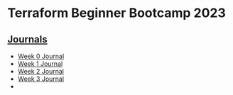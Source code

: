 # Terraform Beginner Bootcamp 2023

## [Journals](/Journal)
- [Week 0 Journal](Week0.md)
- [Week 1 Journal](Week1.md)
- [Week 2 Journal](Week2.md)
- [Week 3 Journal](Week3.md)
-
